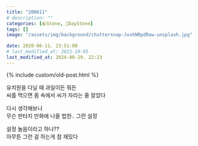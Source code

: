 ```yaml
---
title: "200611"
# description: ""
categories: [🪨Stone, 🌱DayStone]
tags: []
image: "/assets/img/background/chuttersnap-JxxhNRpdRaw-unsplash.jpg"

date: 2020-06-11. 23:51:00
# last_modified_at: 2021-10-05
last_modified_at: 2024-08-29. 22:23
---
```


{% include custom/old-post.html %}

유치원을 다닐 때 과일이든 뭐든  
씨를 먹으면 몸 속에서 씨가 자라는 줄 알았다  

다시 생각해보니  
무슨 판타지 만화에 나올 법한.. 그런 설정  

설정 놀음이라고 하나??  
아무튼 그런 걸 하는게 참 재밌다  
